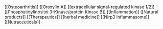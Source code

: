 [[Osteoarthritis]]
[[Oroxylin A]]
[[extracellular signal-regulated kinase 1/2]]
[[Phosphatidylinositol 3-Kinase/protein Kinase B]]
[[Inflammation]]
[[Natural products]]
[[Therapeutics]]
[[herbal medicine]]
[[Nlrp3 Inflammasome]]
[[Nutraceuticals]]
